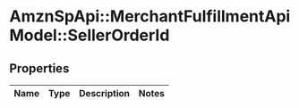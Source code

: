 # AmznSpApi::MerchantFulfillmentApiModel::SellerOrderId

## Properties
Name | Type | Description | Notes
------------ | ------------- | ------------- | -------------

